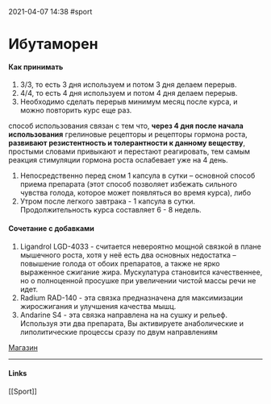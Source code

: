 2021-04-07 14:38
#sport
# Ибутаморен
#### Как принимать
1. 3/3, то есть 3 дня используем и потом 3 дня делаем перерыв. 
2. 4/4, то есть 4 дня используем и потом 4 дня делаем перерыв. 
3. Необходимо сделать перерыв минимум месяц после курса, и можно повторить курс еще раз.

способ использования связан с тем что, **через 4 дня после начала использования** грелиновые рецепторы и рецепторы гормона роста, **развивают резистентность и толерантности к данному веществу**, простыми словами привыкают и перестают реагировать, тем самым реакция стимуляции гормона роста ослабевает уже на 4 день. 
1. Непосредственно перед сном 1 капсула в сутки – основной способ приема препарата (этот способ позволяет избежать сильного чувства голода, которое может появляться во время курса), либо 
2. Утром после легкого завтрака - 1 капсула в сутки. Продолжительность курса составляет 6 - 8 недель.

#### Сочетание с добавками
1. Ligandrol LGD-4033 - cчитается невероятно мощной связкой в плане мышечного роста, хотя у неё есть два основных недостатка – повышение голода от обоих препаратов, а также не ярко выраженное сжигание жира. Мускулатура становится качественнее, но о полноценной просушке при увеличении чистой массы речи не идет. 
2. Radium RAD-140 - эта связка предназначена для максимизации жиросжигания и улучшения качества мышц. 
3. Andarine S4 - эта связка направлена на на сушку и рельеф. Используя эти два препарата, Вы активируете анаболические и липолитические процессы сразу по двум направлениям

[Магазин](https://omsk.nutrafit.ru/sportpit/testosteron-anabolic/drugie/epic-labs-ibutamoren-mk-677-60-kapsul/)
_____________
#### Links
[[Sport]]